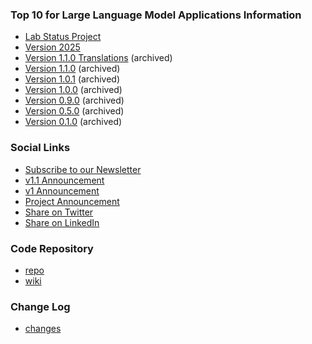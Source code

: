 ### Top 10 for Large Language Model Applications Information
* [Lab Status Project](https://owasp.org/projects/)
* [Version 2025](https://genai.owasp.org/resource/owasp-top-10-for-llm-applications-2025/)
* [Version 1.1.0 Translations](https://github.com/OWASP/www-project-top-10-for-large-language-model-applications/tree/main/assets/translations) (archived)
* [Version 1.1.0](assets/PDF/OWASP-Top-10-for-LLMs-2023-v1_1.pdf) (archived)
* [Version 1.0.1](assets/PDF/OWASP-Top-10-for-LLMs-2023-v1_0_1.pdf) (archived)
* [Version 1.0.0](assets/PDF/OWASP-Top-10-for-LLMs-2023-v1_0.pdf) (archived)
* [Version 0.9.0](assets/PDF/OWASP-Top-10-for-LLMs-2023-v09.pdf) (archived)
* [Version 0.5.0](assets/PDF/OWASP-Top-10-for-LLMs-2023-v05.pdf) (archived)
* [Version 0.1.0](Archive/0_1_vulns/) (archived)

### Social Links

* [Subscribe to our Newsletter](https://llmtop10.beehiiv.com/subscribe)
* [v1.1 Announcement](https://www.linkedin.com/pulse/new-release-owasp-top-10-llm-apps-steve-wilson?trk=public_post_feed-article-content)
* [v1 Announcement](https://www.linkedin.com/pulse/official-release-owasp-top-10-large-language-model-v10-steve-wilson/)
* [Project Announcement](https://www.linkedin.com/pulse/announcing-owasp-top-10-large-language-models-ai-project-steve-wilson/)
* [Share on Twitter](https://twitter.com/intent/tweet?url=https://owasp.org/www-project-top-10-for-large-language-model-applications/&text=Check%20out%20the%20OWASP%20Top%2010%20for%20Large%20Language%20Model%20Applications%20project:%20)
* [Share on LinkedIn](https://www.linkedin.com/sharing/share-offsite/?url=https://owasp.org/www-project-top-10-for-large-language-model-applications/)

### Code Repository
* [repo](https://github.com/OWASP/www-project-top-10-for-large-language-model-applications)
* [wiki](https://github.com/OWASP/www-project-top-10-for-large-language-model-applications/wiki)

### Change Log
* [changes](changes)

